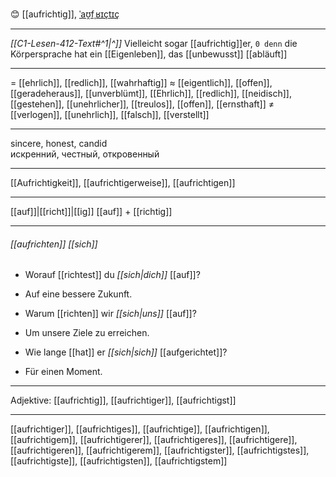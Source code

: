 😊 [[aufrichtig]], [ˈaʊ̯fˌʁɪçtɪç](https://youglish.com/pronounce/aufrichtig/german)

---
*[[C1-Lesen-412-Text#^1|^]]* Vielleicht sogar [[aufrichtig]]er, `0 denn` die Körpersprache hat ein [[Eigenleben]], das [[unbewusst]] [[abläuft]]

---
= [[ehrlich]], [[redlich]], [[wahrhaftig]]
≈ [[eigentlich]], [[offen]], [[geradeheraus]], [[unverblümt]], [[Ehrlich]], [[redlich]], [[neidisch]], [[gestehen]], [[unehrlicher]], [[treulos]], [[offen]], [[ernsthaft]]
≠ [[verlogen]], [[unehrlich]], [[falsch]], [[verstellt]]

---
sincere, honest, candid  
искренний, честный, откровенный

---
[[Aufrichtigkeit]], [[aufrichtigerweise]], [[aufrichtigen]]

---
[[auf]]|[[richt]]|[[ig]]
[[auf]] + [[richtig]]


---
###### [[aufrichten]] *[[sich]]*
- Worauf [[richtest]] du *[[sich|dich]]* [[auf]]?
- Auf eine bessere Zukunft.

- Warum [[richten]] wir *[[sich|uns]]* [[auf]]?
- Um unsere Ziele zu erreichen.

- Wie lange [[hat]] er *[[sich|sich]]* [[aufgerichtet]]?
- Für einen Moment.

---
Adjektive: [[aufrichtig]], [[aufrichtiger]], [[aufrichtigst]]

---
[[aufrichtiger]], [[aufrichtiges]], [[aufrichtige]], [[aufrichtigen]], [[aufrichtigem]], [[aufrichtigerer]], [[aufrichtigeres]], [[aufrichtigere]], [[aufrichtigeren]], [[aufrichtigerem]], [[aufrichtigster]], [[aufrichtigstes]], [[aufrichtigste]], [[aufrichtigsten]], [[aufrichtigstem]]